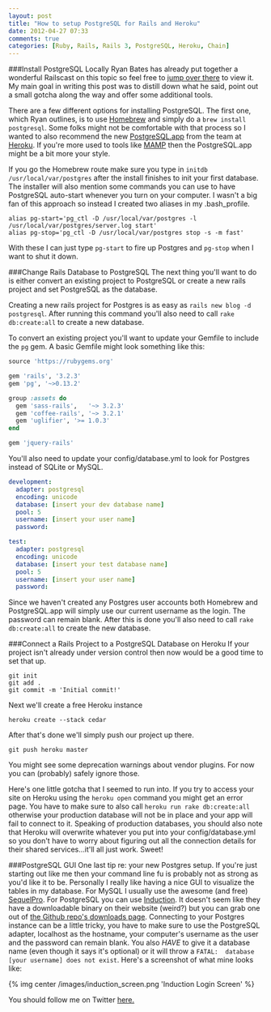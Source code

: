 ```yaml
---
layout: post
title: "How to setup PostgreSQL for Rails and Heroku"
date: 2012-04-27 07:33
comments: true
categories: [Ruby, Rails, Rails 3, PostgreSQL, Heroku, Chain]
---
```


###Install PostgreSQL Locally
Ryan Bates has already put together a wonderful Railscast on this topic so feel free to [jump over there](http://railscasts.com/episodes/342-migrating-to-postgresql) to view it. My main goal in writing this post was to distill down what he said, point out a small gotcha along the way and offer some additional tools.

<!--more-->

There are a few different options for installing PostgreSQL. The first one, which Ryan outlines, is to use [Homebrew](http://mxcl.github.com/homebrew/) and simply do a `brew install postgresql`. Some folks might not be comfortable with that process so I wanted to also recommend the new [PostgreSQL.app](http://postgresapp.com/) from the team at [Heroku](http://www.heroku.com/). If you're more used to tools like [MAMP](http://www.mamp.info/en/index.html) then the PostgreSQL.app might be a bit more your style.

If you go the Homebrew route make sure you type in `initdb /usr/local/var/postgres` after the install finishes to init your first database. The installer will also mention some commands you can use to have PostgreSQL auto-start whenever you turn on your computer. I wasn't a big fan of this approach so instead I created two aliases in my .bash_profile.

```
alias pg-start='pg_ctl -D /usr/local/var/postgres -l /usr/local/var/postgres/server.log start'
alias pg-stop='pg_ctl -D /usr/local/var/postgres stop -s -m fast'
```
With these I can just type `pg-start` to fire up Postgres and `pg-stop` when I want to shut it down.

###Change Rails Database to PostgreSQL
The next thing you'll want to do is either convert an existing project to PostgreSQL or create a new rails project and set PostgreSQL as the database.

Creating a new rails project for Postgres is as easy as `rails new blog -d postgresql`. After running this command you'll also need to call `rake db:create:all` to create a new database.

To convert an existing project you'll want to update your Gemfile to include the `pg` gem. A basic Gemfile might look something like this:

``` ruby
source 'https://rubygems.org'

gem 'rails', '3.2.3'
gem 'pg', '~>0.13.2'

group :assets do
  gem 'sass-rails',   '~> 3.2.3'
  gem 'coffee-rails', '~> 3.2.1'
  gem 'uglifier', '>= 1.0.3'
end

gem 'jquery-rails'

```
You'll also need to update your config/database.yml to look for Postgres instead of SQLite or MySQL.

``` yaml config/database.yml
development:
  adapter: postgresql
  encoding: unicode
  database: [insert your dev database name]
  pool: 5
  username: [insert your user name]
  password:

test:
  adapter: postgresql
  encoding: unicode
  database: [insert your test database name]
  pool: 5
  username: [insert your user name]
  password:
```
Since we haven't created any Postgres user accounts both Homebrew and PostgreSQL.app will simply use our current username as the login. The password can remain blank. After this is done you'll also need to call `rake db:create:all` to create the new database.

###Connect a Rails Project to a PostgreSQL Database on Heroku
If your project isn't already under version control then now would be a good time to set that up.

```
git init
git add .
git commit -m 'Initial commit!'
```
Next we'll create a free Heroku instance
```
heroku create --stack cedar
```
After that's done we'll simply push our project up there.
```
git push heroku master
```
You might see some deprecation warnings about vendor plugins. For now you can (probably) safely ignore those.

Here's one little gotcha that I seemed to run into. If you try to access your site on Heroku using the `heroku open` command you might get an error page. You have to make sure to also call `heroku run rake db:create:all` otherwise your production database will not be in place and your app will fail to connect to it. Speaking of production databases, you should also note that Heroku will overwrite whatever you put into your config/database.yml so you don't have to worry about figuring out all the connection details for their shared services...it'll all just work. Sweet!

###PostgreSQL GUI
One last tip re: your new Postgres setup. If you're just starting out like me then your command line fu is probably not as strong as you'd like it to be. Personally I really like having a nice GUI to visualize the tables in my database. For MySQL I usually use the awesome (and free) [SequelPro](http://www.sequelpro.com/). For PostgreSQL you can use [Induction](http://inductionapp.com/). It doesn't seem like they have a downloadable binary on their website (weird?) but you can grab one out of [the Github repo's downloads page](https://github.com/Induction/Induction/downloads). Connecting to your Postgres instance can be a little tricky, you have to make sure to use the PostgreSQL adapter, localhost as the hostname, your computer's username as the user and the password can remain blank. You also *HAVE* to give it a database name (even though it says it's optional) or it will throw a `FATAL:  database [your username] does not exist`. Here's a screenshot of what mine looks like:

{% img center /images/induction_screen.png 'Induction Login Screen' %}

You should follow me on Twitter [here.](http://twitter.com/rob_dodson)